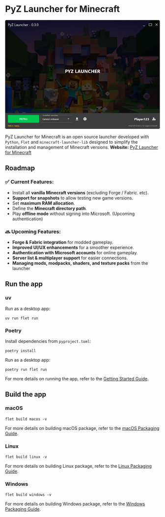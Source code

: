 # PyZ Launcher for Minecraft

![PyZ Launcher](src/assets/images/home.png)

PyZ Launcher for Minecraft is an open source launcher developed with `Python`, `Flet` and `minecraft-launcher-lib` designed to simplify the installation and management of Minecraft versions.
**Website:** [PyZ Launcher for Minecraft](https://pyz-launcher-for-minecraft.vercel.app/)

## Roadmap

### ✅ Current Features:
- Install all **vanilla Minecraft versions** (excluding Forge / Fabric. etc).
- **Support for snapshots** to allow testing new game versions.
- Set **maximum RAM allocation**.
- Define the **Minecraft directory path**.
- Play **offline mode** without signing into Microsoft. (Upcoming authentication)

### 🔜 Upcoming Features:
- **Forge & Fabric integration** for modded gameplay.
- **Improved UI/UX enhancements** for a smoother experience.
- **Authentication with Microsoft accounts** for online gameplay.
- **Server list & multiplayer support** for easier connections.
- **Managing mods, modpacks, shaders, and texture packs** from the launcher

## Run the app

### uv

Run as a desktop app:

```
uv run flet run
```

### Poetry

Install dependencies from `pyproject.toml`:

```
poetry install
```

Run as a desktop app:

```
poetry run flet run
```

For more details on running the app, refer to the [Getting Started Guide](https://flet.dev/docs/getting-started/).

## Build the app


### macOS

```
flet build macos -v
```

For more details on building macOS package, refer to the [macOS Packaging Guide](https://flet.dev/docs/publish/macos/).

### Linux

```
flet build linux -v
```

For more details on building Linux package, refer to the [Linux Packaging Guide](https://flet.dev/docs/publish/linux/).

### Windows

```
flet build windows -v
```

For more details on building Windows package, refer to the [Windows Packaging Guide](https://flet.dev/docs/publish/windows/).
